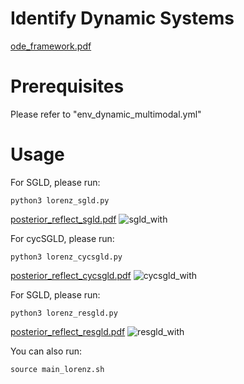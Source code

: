 # Identify Dynamic Systems

[ode_framework.pdf](https://github.com/haoyangzheng1996/r2SGLD/files/15287094/ode_framework.pdf)

# Prerequisites
Please refer to "env_dynamic_multimodal.yml" 

# Usage
For SGLD, please run:
```
python3 lorenz_sgld.py
```
[posterior_reflect_sgld.pdf](https://github.com/haoyangzheng1996/r2SGLD/files/15287096/posterior_reflect_sgld.pdf)
![sgld_with](https://github.com/haoyangzheng1996/r2SGLD/assets/38525155/874646bf-415c-4eac-8093-108bba33d1f0)


For cycSGLD, please run:
```
python3 lorenz_cycsgld.py
```
[posterior_reflect_cycsgld.pdf](https://github.com/haoyangzheng1996/r2SGLD/files/15287097/posterior_reflect_cycsgld.pdf)
![cycsgld_with](https://github.com/haoyangzheng1996/r2SGLD/assets/38525155/3784c1a6-37ee-405a-a0eb-3e6778c5449f)


For SGLD, please run:
```
python3 lorenz_resgld.py
```
[posterior_reflect_resgld.pdf](https://github.com/haoyangzheng1996/r2SGLD/files/15287098/posterior_reflect_resgld.pdf)
![resgld_with](https://github.com/haoyangzheng1996/r2SGLD/assets/38525155/89f48ce9-73db-4351-a153-6d101b7b70f5)


You can also run:
```
source main_lorenz.sh
```
